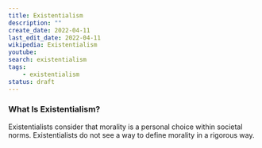 ```yaml
---
title: Existentialism
description: ""
create_date: 2022-04-11
last_edit_date: 2022-04-11
wikipedia: Existentialism
youtube: 
search: existentialism
tags:
    - existentialism
status: draft
---
```

### What Is Existentialism?
Existentialists consider that morality is a personal choice within societal norms.  Existentialists do not see a way to define morality in a rigorous way.
